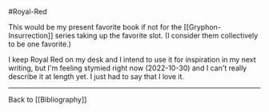 #Royal-Red

This would be my present favorite book if not for the [[Gryphon-Insurrection]] series taking up the favorite slot.  (I consider them collectively to be one favorite.)

I keep Royal Red on my desk and I intend to use it for inspiration in my next writing, but I'm feeling stymied right now (2022-10-30) and I can't really describe it at length yet.  I just had to say that I love it.

---
Back to [[Bibliography]]